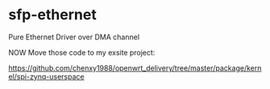# sfp-ethernet
Pure Ethernet Driver over DMA channel

NOW Move those code to my exsite project:

https://github.com/chenxy1988/openwrt_delivery/tree/master/package/kernel/spi-zynq-userspace
